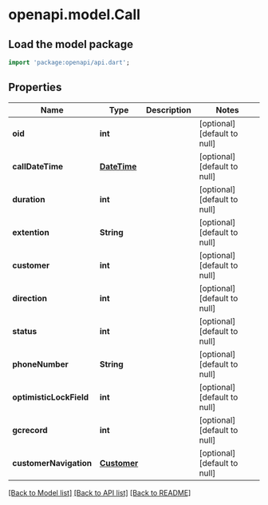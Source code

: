 # openapi.model.Call

## Load the model package
```dart
import 'package:openapi/api.dart';
```

## Properties
Name | Type | Description | Notes
------------ | ------------- | ------------- | -------------
**oid** | **int** |  | [optional] [default to null]
**callDateTime** | [**DateTime**](DateTime.md) |  | [optional] [default to null]
**duration** | **int** |  | [optional] [default to null]
**extention** | **String** |  | [optional] [default to null]
**customer** | **int** |  | [optional] [default to null]
**direction** | **int** |  | [optional] [default to null]
**status** | **int** |  | [optional] [default to null]
**phoneNumber** | **String** |  | [optional] [default to null]
**optimisticLockField** | **int** |  | [optional] [default to null]
**gcrecord** | **int** |  | [optional] [default to null]
**customerNavigation** | [**Customer**](Customer.md) |  | [optional] [default to null]

[[Back to Model list]](../README.md#documentation-for-models) [[Back to API list]](../README.md#documentation-for-api-endpoints) [[Back to README]](../README.md)


